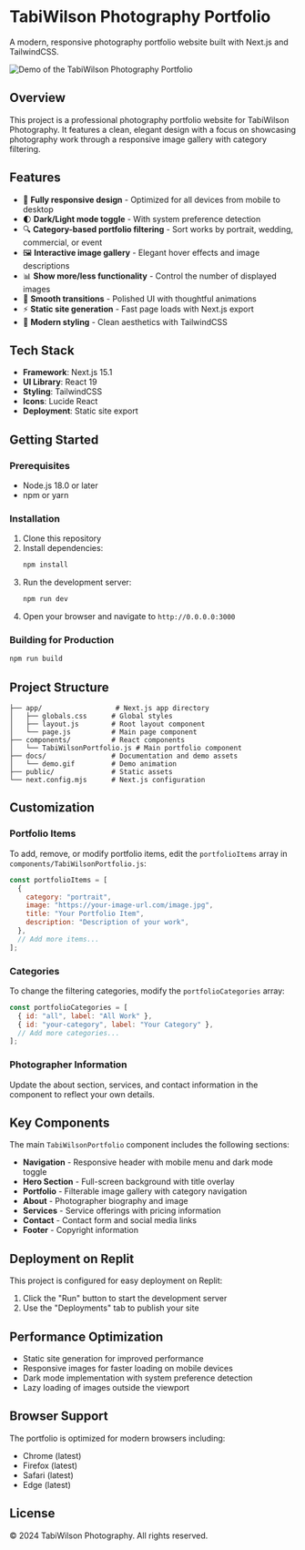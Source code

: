 
# TabiWilson Photography Portfolio

A modern, responsive photography portfolio website built with Next.js and TailwindCSS.

![Demo of the TabiWilson Photography Portfolio](docs/demo.gif)

## Overview

This project is a professional photography portfolio website for TabiWilson Photography. It features a clean, elegant design with a focus on showcasing photography work through a responsive image gallery with category filtering.

## Features

- 📱 **Fully responsive design** - Optimized for all devices from mobile to desktop
- 🌓 **Dark/Light mode toggle** - With system preference detection
- 🔍 **Category-based portfolio filtering** - Sort works by portrait, wedding, commercial, or event
- 🖼️ **Interactive image gallery** - Elegant hover effects and image descriptions
- 📊 **Show more/less functionality** - Control the number of displayed images
- 🔄 **Smooth transitions** - Polished UI with thoughtful animations
- ⚡ **Static site generation** - Fast page loads with Next.js export
- 🎨 **Modern styling** - Clean aesthetics with TailwindCSS

## Tech Stack

- **Framework**: Next.js 15.1
- **UI Library**: React 19
- **Styling**: TailwindCSS
- **Icons**: Lucide React
- **Deployment**: Static site export

## Getting Started

### Prerequisites

- Node.js 18.0 or later
- npm or yarn

### Installation

1. Clone this repository
2. Install dependencies:
   ```bash
   npm install
   ```
3. Run the development server:
   ```bash
   npm run dev
   ```
4. Open your browser and navigate to `http://0.0.0.0:3000`

### Building for Production

```bash
npm run build
```

## Project Structure

```
├── app/                  # Next.js app directory
│   ├── globals.css      # Global styles
│   ├── layout.js        # Root layout component
│   └── page.js          # Main page component
├── components/          # React components
│   └── TabiWilsonPortfolio.js # Main portfolio component
├── docs/                # Documentation and demo assets
│   └── demo.gif         # Demo animation
├── public/              # Static assets
└── next.config.mjs      # Next.js configuration
```

## Customization

### Portfolio Items

To add, remove, or modify portfolio items, edit the `portfolioItems` array in `components/TabiWilsonPortfolio.js`:

```javascript
const portfolioItems = [
  {
    category: "portrait",
    image: "https://your-image-url.com/image.jpg",
    title: "Your Portfolio Item",
    description: "Description of your work",
  },
  // Add more items...
];
```

### Categories

To change the filtering categories, modify the `portfolioCategories` array:

```javascript
const portfolioCategories = [
  { id: "all", label: "All Work" },
  { id: "your-category", label: "Your Category" },
  // Add more categories...
];
```

### Photographer Information

Update the about section, services, and contact information in the component to reflect your own details.

## Key Components

The main `TabiWilsonPortfolio` component includes the following sections:

- **Navigation** - Responsive header with mobile menu and dark mode toggle
- **Hero Section** - Full-screen background with title overlay
- **Portfolio** - Filterable image gallery with category navigation
- **About** - Photographer biography and image
- **Services** - Service offerings with pricing information
- **Contact** - Contact form and social media links
- **Footer** - Copyright information

## Deployment on Replit

This project is configured for easy deployment on Replit:

1. Click the "Run" button to start the development server
2. Use the "Deployments" tab to publish your site

## Performance Optimization

- Static site generation for improved performance
- Responsive images for faster loading on mobile devices
- Dark mode implementation with system preference detection
- Lazy loading of images outside the viewport

## Browser Support

The portfolio is optimized for modern browsers including:
- Chrome (latest)
- Firefox (latest)
- Safari (latest)
- Edge (latest)

## License

© 2024 TabiWilson Photography. All rights reserved.
